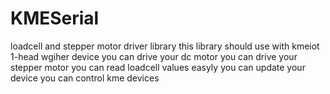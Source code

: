 # KMESerial
loadcell and stepper motor driver library
this library should use with kmeiot 1-head wgiher device 
you can drive your dc motor
you can drive your stepper motor 
you can read loadcell values easyly
you can update your device
you can control  kme devices
